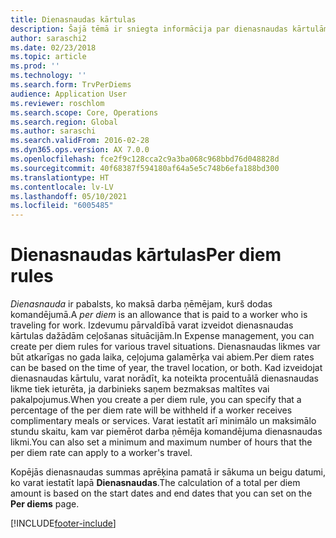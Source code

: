 ```yaml
---
title: Dienasnaudas kārtulas
description: Šajā tēmā ir sniegta informācija par dienasnaudas kārtulām.
author: saraschi2
ms.date: 02/23/2018
ms.topic: article
ms.prod: ''
ms.technology: ''
ms.search.form: TrvPerDiems
audience: Application User
ms.reviewer: roschlom
ms.search.scope: Core, Operations
ms.search.region: Global
ms.author: saraschi
ms.search.validFrom: 2016-02-28
ms.dyn365.ops.version: AX 7.0.0
ms.openlocfilehash: fce2f9c128cca2c9a3ba068c968bbd76d048828d
ms.sourcegitcommit: 40f68387f594180af64a5e5c748b6efa188bd300
ms.translationtype: HT
ms.contentlocale: lv-LV
ms.lasthandoff: 05/10/2021
ms.locfileid: "6005485"
---
```

# <a name="per-diem-rules"></a><span data-ttu-id="95566-103">Dienasnaudas kārtulas</span><span class="sxs-lookup"><span data-stu-id="95566-103">Per diem rules</span></span>

<span data-ttu-id="95566-104">*Dienasnauda* ir pabalsts, ko maksā darba ņēmējam, kurš dodas komandējumā.</span><span class="sxs-lookup"><span data-stu-id="95566-104">A *per diem* is an allowance that is paid to a worker who is traveling for work.</span></span> <span data-ttu-id="95566-105">Izdevumu pārvaldībā varat izveidot dienasnaudas kārtulas dažādām ceļošanas situācijām.</span><span class="sxs-lookup"><span data-stu-id="95566-105">In Expense management, you can create per diem rules for various travel situations.</span></span> <span data-ttu-id="95566-106">Dienasnaudas likmes var būt atkarīgas no gada laika, ceļojuma galamērķa vai abiem.</span><span class="sxs-lookup"><span data-stu-id="95566-106">Per diem rates can be based on the time of year, the travel location, or both.</span></span> <span data-ttu-id="95566-107">Kad izveidojat dienasnaudas kārtulu, varat norādīt, ka noteikta procentuālā dienasnaudas likme tiek ieturēta, ja darbinieks saņem bezmaksas maltītes vai pakalpojumus.</span><span class="sxs-lookup"><span data-stu-id="95566-107">When you create a per diem rule, you can specify that a percentage of the per diem rate will be withheld if a worker receives complimentary meals or services.</span></span> <span data-ttu-id="95566-108">Varat iestatīt arī minimālo un maksimālo stundu skaitu, kam var piemērot darba ņēmēja komandējuma dienasnaudas likmi.</span><span class="sxs-lookup"><span data-stu-id="95566-108">You can also set a minimum and maximum number of hours that the per diem rate can apply to a worker's travel.</span></span>

<span data-ttu-id="95566-109">Kopējās dienasnaudas summas aprēķina pamatā ir sākuma un beigu datumi, ko varat iestatīt lapā **Dienasnaudas**.</span><span class="sxs-lookup"><span data-stu-id="95566-109">The calculation of a total per diem amount is based on the start dates and end dates that you can set on the **Per diems** page.</span></span>


[!INCLUDE[footer-include](../includes/footer-banner.md)]